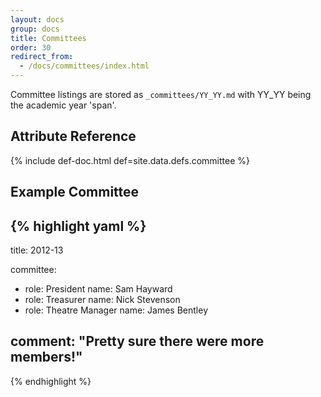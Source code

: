 ```yaml
---
layout: docs
group: docs
title: Committees
order: 30
redirect_from:
  - /docs/committees/index.html
---
```


Committee listings are stored as `_committees/YY_YY.md` with YY_YY being the academic year 'span'.

## <i class="fa fa-tags"></i> Attribute Reference

{% include def-doc.html def=site.data.defs.committee %}

## <i class="octicon octicon-code"></i> Example Committee

{% highlight yaml %}
---
title: 2012-13

committee:
  - role: President
    name: Sam Hayward
  - role: Treasurer
    name: Nick Stevenson
  - role: Theatre Manager
    name: James Bentley

comment: "Pretty sure there were more members!"
---
{% endhighlight %}
